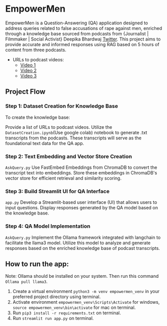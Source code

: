 # EmpowerMen
EmpowerMen is a Question-Answering (QA) application designed to address queries related to false accusations of rape against men, enriched through a knowledge base sourced from podcasts from {Journalist | Filmmaker | Social Activist} Deepika Bhardwaj [Twitter](https://twitter.com/DeepikaBhardwaj). This project aims to provide accurate and informed responses using RAG based on 5 hours of content from three podcasts.
- URLs to podcast videos:
  - [Video 1](https://youtu.be/zDmG5P1ZCD0?si=RnKoqV0iUd_hVx7f)
  - [Video 2](https://youtu.be/2-2n8uLnxRI?si=pCvxlrH4TKrxeX82)
  - [Video 3](https://www.youtube.com/watch?v=2q0goTPfm_8)

## Project Flow
### Step 1: Dataset Creation for Knowledge Base
  To create the knowledge base:
  
  Provide a list of URLs to podcast videos.
  Utilize the ```DatasetCreation.ipynb```(Use google colab) notebook to generate .txt transcripts from the podcasts. These transcripts will serve as the foundational text data for the QA app.

### Step 2: Text Embedding and Vector Store Creation
```AskQuery.py```
  Use FastEmbed Embeddings from ChromaDB to convert the transcript text into embeddings.
  Store these embeddings in ChromaDB's vector store for efficient retrieval and similarity scoring.
  
### Step 3: Build Streamlit UI for QA Interface
```app.py```
Develop a Streamlit-based user interface (UI) that allows users to input questions.
Display responses generated by the QA model based on the knowledge base.

### Step 4: QA Model Implementation
```AskQuery.py```
  Implement the Ollama framework integrated with langchain to facilitate the llama3 model.
  Utilize this model to analyze and generate responses based on the enriched knowledge base of podcast transcripts.

## How to run the app:
Note: Ollama should be installed on your system. Then run this command ```Ollama pull llama3```.
1) Create a virtual environment ```python3 -m venv empowermen_venv``` in your preferred project directory using terminal.
2) Activate environment ```empowermen_venv\Scripts\Activate``` for windows, ```source empowermen_venv\bin\activate``` for mac on terminal.
3) Run ```pip3 install -r requirements.txt``` on terminal.
4) Run ```streamlit run app.py``` on terminal.
